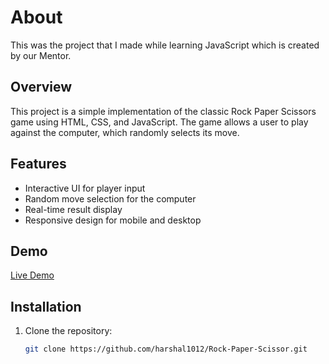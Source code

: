 # About

This was the project that I made while learning JavaScript which is created by our Mentor.

## Overview
This project is a simple implementation of the classic Rock Paper Scissors game using HTML, CSS, and JavaScript. The game allows a user to play against the computer, which randomly selects its move.

## Features
- Interactive UI for player input
- Random move selection for the computer
- Real-time result display
- Responsive design for mobile and desktop

## Demo
[Live Demo](https://harshal1012.github.io/Rock-Paper-Scissor/)

## Installation
1. Clone the repository:
   ```bash
   git clone https://github.com/harshal1012/Rock-Paper-Scissor.git
